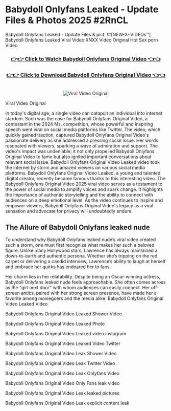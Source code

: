 # Babydoll Onlyfans Leaked - Update Files & Photos 2025 #2RnCL

Babydoll Onlyfans Leaked - Update Files & pict. !#[NEW-X~VIDEOs™] Babydoll Onlyfans Leaked Viral Video XNXX Video Original Hot Sex porn Video
<br>
<div align="center">
<h3><a href="https://links2leaks.com?utm_source=babydoll&utm_medium=gitlong" rel="nofollow">👉👉 Click to Watch Babydoll Onlyfans Original Video 👈👈</a></h3>
<h3><a href="https://links2leaks.com?utm_source=babydoll&utm_medium=gitlong" rel="nofollow">👉👉 Click to Download Babydoll Onlyfans Original Video 👈👈</a></h3>
<br>
<a href="https://links2leaks.com?utm_source=babydoll&utm_medium=gitlong" rel="nofollow"><img src="https://i.ibb.co/Gkj2r4b/banner.png" alt="Viral Video Original" style="max-width: 100%; display: inline-block;" data-target="animated-image.originalImage"></a>
</div>

Viral Video Original

In today's digital age, a single video can catapult an individual into internet stardom. Such was the case for Babydoll Onlyfans Original Video, a contestant in the 2024 Ms. competition, whose powerful and inspiring speech went viral on social media platforms like Twitter.
The video, which quickly gained traction, captured Babydoll Onlyfans Original Video's passionate delivery as she addressed a pressing social issue. Her words resonated with viewers, sparking a wave of admiration and support. The video's impact was undeniable; it not only propelled Babydoll Onlyfans Original Video to fame but also ignited important conversations about relevant social issue.
Babydoll Onlyfans Original Video Leaked video took the internet by storm and amazed viewers on various social media platforms. Babydoll Onlyfans Original Video Leaked, a young and talented digital creator, recently became famous thanks to this interesting video.
The Babydoll Onlyfans Original Video 2025 viral video serves as a testament to the power of social media to amplify voices and spark change. It highlights the importance of authentic storytelling and the ability to connect with audiences on a deep emotional level. As the video continues to inspire and empower viewers, Babydoll Onlyfans Original Video's legacy as a viral sensation and advocate for privacy will undoubtedly endure.

<h2>The Allure of Babydoll Onlyfans leaked nude</h2>


To understand why Babydoll Onlyfans leaked nude’s viral video created such a storm, one must first recognize what makes her such a beloved figure. Unlike many Hollywood stars, Lawrence has always maintained a down-to-earth and authentic persona. Whether she’s tripping on the red carpet or delivering a candid interview, Lawrence’s ability to laugh at herself and embrace her quirks has endeared her to fans.

Her charm lies in her relatability. Despite being an Oscar-winning actress, Babydoll Onlyfans leaked nude feels approachable. She often comes across as the "girl next door" with whom audiences can easily connect. Her off-screen antics, paired with her strong screen presence, have made her a favorite among moviegoers and the media alike.
Babydoll Onlyfans Original Video Leaked Video

Babydoll Onlyfans Original Video Leaked Shower Video

Babydoll Onlyfans Original Video Leaked Photo

Babydoll Onlyfans Original Video Leaked video instagram

Babydoll Onlyfans Original Video Leaked Video Twitter

Babydoll Onlyfans Original Video Leak Shower Video

Babydoll Onlyfans Original Video Leak Twitter Video

Babydoll Onlyfans Original Video Leak Onlyfans Video

Babydoll Onlyfans Original Video Only Fans leak video

Babydoll Onlyfans Original Video Leak leaked pictures

Babydoll Onlyfans Original Video Leak explicit content leak